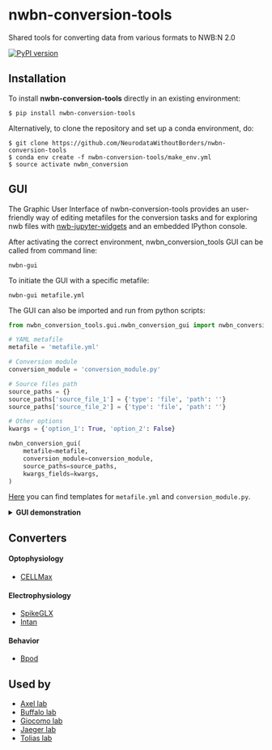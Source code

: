 # nwbn-conversion-tools
Shared tools for converting data from various formats to NWB:N 2.0

[![PyPI version](https://badge.fury.io/py/nwbn-conversion-tools.svg)](https://badge.fury.io/py/nwbn-conversion-tools)

## Installation
To install **nwbn-conversion-tools** directly in an existing environment:
```
$ pip install nwbn-conversion-tools
```

Alternatively, to clone the repository and set up a conda environment, do:
```
$ git clone https://github.com/NeurodataWithoutBorders/nwbn-conversion-tools
$ conda env create -f nwbn-conversion-tools/make_env.yml
$ source activate nwbn_conversion
```

## GUI
The Graphic User Interface of nwbn-conversion-tools provides an user-friendly way of editing metafiles for the conversion tasks and for exploring nwb files with [nwb-jupyter-widgets](https://github.com/NeurodataWithoutBorders/nwb-jupyter-widgets) and an embedded IPython console.

After activating the correct environment, nwbn_conversion_tools GUI can be called from command line:
```shell
nwbn-gui
```

To initiate the GUI with a specific metafile:
```shell
nwbn-gui metafile.yml
```

The GUI can also be imported and run from python scripts:
```python
from nwbn_conversion_tools.gui.nwbn_conversion_gui import nwbn_conversion_gui

# YAML metafile
metafile = 'metafile.yml'

# Conversion module
conversion_module = 'conversion_module.py'

# Source files path
source_paths = {}
source_paths['source_file_1'] = {'type': 'file', 'path': ''}
source_paths['source_file_2'] = {'type': 'file', 'path': ''}

# Other options
kwargs = {'option_1': True, 'option_2': False}

nwbn_conversion_gui(
    metafile=metafile,
    conversion_module=conversion_module,
    source_paths=source_paths,
    kwargs_fields=kwargs,
)
```
[Here](https://github.com/NeurodataWithoutBorders/nwbn-conversion-tools/tree/master/nwbn_conversion_tools/gui) you can find templates for `metafile.yml` and `conversion_module.py`.

<details>
  <summary>
    <strong>GUI demonstration</strong>
  </summary>

  ![](images/gif_gui_demonstration.gif)

</details>

## Converters
#### Optophysiology
* [CELLMax](https://github.com/NeurodataWithoutBorders/nwbn-conversion-tools/blob/master/nwbn_conversion_tools/ophys/processing/CELLMax/README.md)

#### Electrophysiology
* [SpikeGLX](https://github.com/NeurodataWithoutBorders/nwbn-conversion-tools/blob/master/nwbn_conversion_tools/ecephys/spikeglx/README.md)
* [Intan](https://github.com/NeurodataWithoutBorders/nwbn-conversion-tools/blob/master/nwbn_conversion_tools/ecephys/intan/README.md)

#### Behavior
* [Bpod](https://github.com/NeurodataWithoutBorders/nwbn-conversion-tools/blob/master/nwbn_conversion_tools/behavior/bpod/README.md)


## Used by

* [Axel lab](https://www.axellab.columbia.edu/)
* [Buffalo lab](https://buffalomemorylab.com/)
* [Giocomo lab](https://giocomolab.weebly.com/)
* [Jaeger lab](https://scholarblogs.emory.edu/jaegerlab/)
* [Tolias lab](https://toliaslab.org/)
